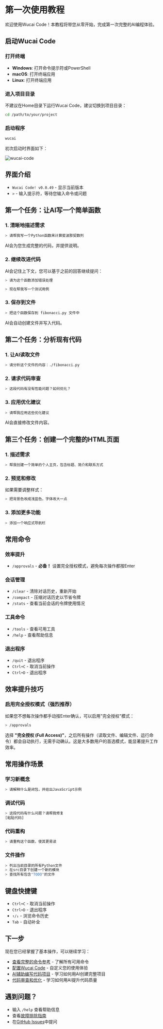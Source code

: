 # 第一次使用教程

欢迎使用Wucai Code！本教程将带您从零开始，完成第一次完整的AI编程体验。

## 启动Wucai Code

### 打开终端
- **Windows**: 打开命令提示符或PowerShell
- **macOS**: 打开终端应用
- **Linux**: 打开终端应用

### 进入项目目录
不建议在Home目录下运行Wucai Code，建议切换到项目目录：

```bash
cd /path/to/your/project
```

### 启动程序
```bash
wucai
```

初次启动时界面如下：

<img src="/wucai-code/assets/images/wucai_screen_normal.png" alt="wucai-code" />

## 界面介绍

- `Wucai Code! v0.0.49` - 显示当前版本
- `>` - 输入提示符，等待您输入命令或问题

## 第一个任务：让AI写一个简单函数

### 1. 清晰地描述需求

```bash
> 请帮我写一个Python函数来计算斐波那契数列
```

AI会为您生成完整的代码，并提供说明。

### 2. 继续改进代码

AI会记住上下文，您可以基于之前的回答继续提问：

```bash
> 请为这个函数添加错误处理
```

```bash
> 现在帮我写一个测试用例
```

### 3. 保存到文件

```bash
> 把这个函数保存到 fibonacci.py 文件中
```

AI会自动创建文件并写入代码。

## 第二个任务：分析现有代码

### 1. 让AI读取文件

```bash
> 请分析这个文件的内容：./fibonacci.py
```

### 2. 请求代码审查

```bash
> 这段代码有没有性能问题？如何优化？
```

### 3. 应用优化建议

```bash
> 请帮我应用这些优化建议
```

AI会直接修改文件内容。

## 第三个任务：创建一个完整的HTML页面

### 1. 描述需求

```bash
> 帮我创建一个简单的个人主页，包含标题、简介和联系方式
```

### 2. 预览和修改

如果需要调整样式：

```bash
> 把背景色改成浅蓝色，字体改大一点
```

### 3. 添加更多功能

```bash
> 添加一个响应式导航栏
```

## 常用命令

### 效率提升
- `/approvals` - **必备！** 设置完全授权模式，避免每次操作都按Enter

### 会话管理
- `/clear` - 清除对话历史，重新开始
- `/compact` - 压缩对话历史以节省令牌
- `/stats` - 查看当前会话的令牌使用情况

### 工具命令
- `/tools` - 查看可用工具
- `/help` - 查看帮助信息

### 退出程序
- `/quit` - 退出程序
- `Ctrl+C` - 取消当前操作
- `Ctrl+D` - 退出程序

## 效率提升技巧

### 启用完全授权模式（强烈推荐）

如果您不想每次操作都手动按Enter确认，可以启用"完全授权"模式：

```bash
> /approvals
```

选择 **"完全授权 (Full Access)"**，之后所有操作（读取文件、编辑文件、运行命令）都会自动执行，无需手动确认。这是大多数用户的首选模式，能显著提升工作效率。

## 常用操作场景

### 学习新概念
```bash
> 请解释什么是闭包，并给出JavaScript示例
```

### 调试代码
```bash
> 这段代码有什么问题？请帮我修复
[粘贴代码]
```

### 代码重构
```bash
> 请重构这个函数，使其更易读
```

### 文件操作
```bash
> 列出当前目录的所有Python文件
> 在src目录下创建一个新的模块
> 查找所有包含"TODO"的文件
```

## 键盘快捷键

- `Ctrl+C` - 取消当前操作
- `Ctrl+D` - 退出程序
- `↑/↓` - 浏览命令历史
- `Tab` - 自动补全

## 下一步

现在您已经掌握了基本操作，可以继续学习：

- [查看完整的命令参考](/zh/reference/commands) - 了解所有可用命令
- [配置Wucai Code](/zh/reference/configuration) - 自定义您的使用体验
- [AI辅助编写代码项目](/zh/tutorials/code-generation) - 学习如何用AI创建完整项目
- [代码审查和优化](/zh/tutorials/code-review) - 学习如何用AI提升代码质量

## 遇到问题？

- 输入 `/help` 查看帮助信息
- 查看[故障排除指南](/zh/reference/troubleshooting)
- 在[GitHub Issues](https://github.com/cystanford/wucai-code/issues)中提问

